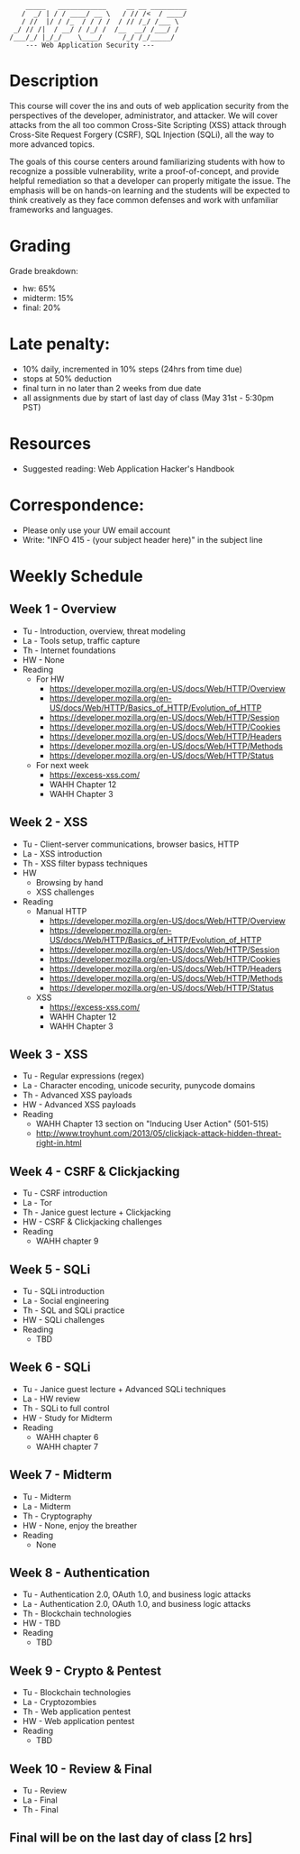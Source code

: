 ```
    _____   ____________     __ __ _________
   /  _/ | / / ____/ __ \   / // /<  / ____/
   / //  |/ / /_  / / / /  / // /_/ /___ \  
 _/ // /|  / __/ / /_/ /  /__  __/ /___/ /  
/___/_/ |_/_/    \____/     /_/ /_/_____/  
    --- Web Application Security ---       

``` 

# Description
This course will cover the ins and outs of web application security from the perspectives of the developer, administrator, and attacker. We will cover attacks from the all too common Cross-Site Scripting (XSS) attack through Cross-Site Request Forgery (CSRF), SQL Injection (SQLi), all the way to more advanced topics.
 
The goals of this course centers around familiarizing students with how to recognize a possible vulnerability, write a proof-of-concept, and provide helpful remediation so that a developer can properly mitigate the issue. The emphasis will be on hands-on learning and the students will be expected to think creatively as they face common defenses and work with unfamiliar frameworks and languages.

# Grading
Grade breakdown:
- hw: 65%
- midterm: 15%
- final: 20%

# Late penalty: 
- 10% daily, incremented in 10% steps (24hrs from time due)
- stops at 50% deduction
- final turn in no later than 2 weeks from due date
- all assignments due by start of last day of class (May 31st - 5:30pm PST)

# Resources
- Suggested reading: Web Application Hacker's Handbook

# Correspondence:
- Please only use your UW email account
- Write: "INFO 415 - (your subject header here)" in the subject line

# Weekly Schedule

## Week 1 - Overview
- Tu - Introduction, overview, threat modeling
- La - Tools setup, traffic capture
- Th - Internet foundations
- HW - None
- Reading
	- For HW
		- https://developer.mozilla.org/en-US/docs/Web/HTTP/Overview
		- https://developer.mozilla.org/en-US/docs/Web/HTTP/Basics_of_HTTP/Evolution_of_HTTP
		- https://developer.mozilla.org/en-US/docs/Web/HTTP/Session
		- https://developer.mozilla.org/en-US/docs/Web/HTTP/Cookies
		- https://developer.mozilla.org/en-US/docs/Web/HTTP/Headers
		- https://developer.mozilla.org/en-US/docs/Web/HTTP/Methods
		- https://developer.mozilla.org/en-US/docs/Web/HTTP/Status
	- For next week
		- https://excess-xss.com/
		- WAHH Chapter 12
		- WAHH Chapter 3

## Week 2 - XSS
- Tu - Client-server communications, browser basics, HTTP
- La - XSS introduction
- Th - XSS filter bypass techniques
- HW 
	- Browsing by hand
	- XSS challenges
- Reading
	- Manual HTTP
		- https://developer.mozilla.org/en-US/docs/Web/HTTP/Overview
		- https://developer.mozilla.org/en-US/docs/Web/HTTP/Basics_of_HTTP/Evolution_of_HTTP
		- https://developer.mozilla.org/en-US/docs/Web/HTTP/Session
		- https://developer.mozilla.org/en-US/docs/Web/HTTP/Cookies
		- https://developer.mozilla.org/en-US/docs/Web/HTTP/Headers
		- https://developer.mozilla.org/en-US/docs/Web/HTTP/Methods
		- https://developer.mozilla.org/en-US/docs/Web/HTTP/Status
	- XSS
		- https://excess-xss.com/
		- WAHH Chapter 12
		- WAHH Chapter 3

## Week 3 - XSS
- Tu - Regular expressions (regex)
- La - Character encoding, unicode security, punycode domains
- Th - Advanced XSS payloads
- HW - Advanced XSS payloads
- Reading
	- WAHH Chapter 13 section on "Inducing User Action" (501-515)
	- http://www.troyhunt.com/2013/05/clickjack-attack-hidden-threat-right-in.html

## Week 4 - CSRF & Clickjacking
- Tu - CSRF introduction
- La - Tor
- Th - Janice guest lecture + Clickjacking
- HW - CSRF & Clickjacking challenges
- Reading
	- WAHH chapter 9

## Week 5 - SQLi
- Tu - SQLi introduction
- La - Social engineering
- Th - SQL and SQLi practice
- HW - SQLi challenges
- Reading
	- TBD

## Week 6 - SQLi
- Tu - Janice guest lecture + Advanced SQLi techniques
- La - HW review
- Th - SQLi to full control
- HW - Study for Midterm
- Reading
	- WAHH chapter 6
	- WAHH chapter 7

## Week 7 - Midterm
- Tu - Midterm
- La - Midterm
- Th - Cryptography
- HW - None, enjoy the breather
- Reading
	- None

## Week 8 - Authentication
- Tu - Authentication 2.0, OAuth 1.0, and business logic attacks
- La - Authentication 2.0, OAuth 1.0, and business logic attacks
- Th - Blockchain technologies
- HW - TBD
- Reading
	- TBD

## Week 9 - Crypto & Pentest
- Tu - Blockchain technologies
- La - Cryptozombies
- Th - Web application pentest
- HW - Web application pentest
- Reading
	- TBD

## Week 10 - Review & Final
- Tu - Review
- La - Final
- Th - Final

## Final will be on the last day of class [2 hrs]
